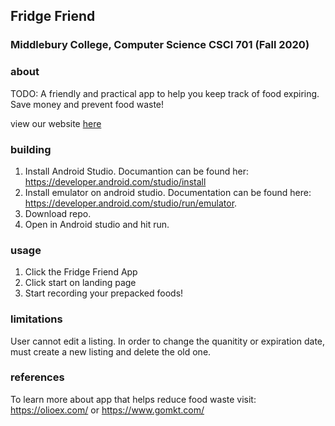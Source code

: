 ## Fridge Friend
### Middlebury College, Computer Science CSCI 701 (Fall 2020)

### about
TODO: A friendly and practical app to help you keep track of food expiring. Save money and prevent food waste! 

view our website [here](https://dlam38.github.io/cs701-fridge-app/)

### building
1. Install Android Studio. Documantion can be found her: https://developer.android.com/studio/install
2. Install emulator on android studio. Documentation can be found here: https://developer.android.com/studio/run/emulator. 
3. Download repo.
4. Open in Android studio and hit run. 

### usage
1. Click the Fridge Friend App
2. Click start on landing page
3. Start recording your prepacked foods!

### limitations
User cannot edit a listing. In order to change the quanitity or expiration date, must create a new listing and delete the old one. 

### references
To learn more about app that helps reduce food waste visit:
https://olioex.com/ or 
https://www.gomkt.com/
